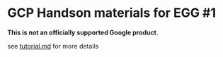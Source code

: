 # GCP Handson materials for EGG #1 

**This is not an officially supported Google product**.

see [tutorial.md](tutorial.md) for more details
